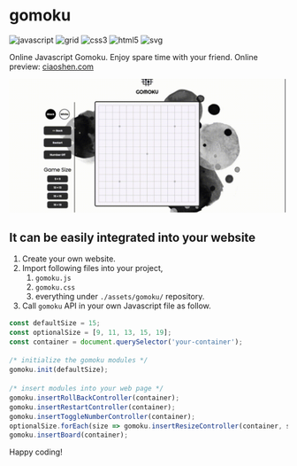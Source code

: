 # gomoku
![javascript](https://img.shields.io/badge/javascript-ES6-brightgreen) ![grid](https://img.shields.io/badge/grid-1.0-brightgreen) ![css3](https://img.shields.io/badge/css-3.0-brightgreen) ![html5](https://img.shields.io/badge/html-5.0-brightgreen) ![svg](https://img.shields.io/badge/svg-1.1-brightgreen)


Online Javascript Gomoku. Enjoy spare time with your friend. Online preview: [ciaoshen.com](http://ciaoshen.com/gomoku)

<img src="./assets/img/gomoku.gif" width="500">

## It can be easily integrated into your website 
1. Create your own website.
2. Import following files into your project,
    1) `gomoku.js`
    2) `gomoku.css`
    3) everything under `./assets/gomoku/` repository.
3. Call `gomoku` API in your own Javascript file as follow.

```js
const defaultSize = 15;
const optionalSize = [9, 11, 13, 15, 19];
const container = document.querySelector('your-container');

/* initialize the gomoku modules */
gomoku.init(defaultSize);

/* insert modules into your web page */
gomoku.insertRollBackController(container);
gomoku.insertRestartController(container);
gomoku.insertToggleNumberController(container);
optionalSize.forEach(size => gomoku.insertResizeController(container, size));
gomoku.insertBoard(container);
```

Happy coding!